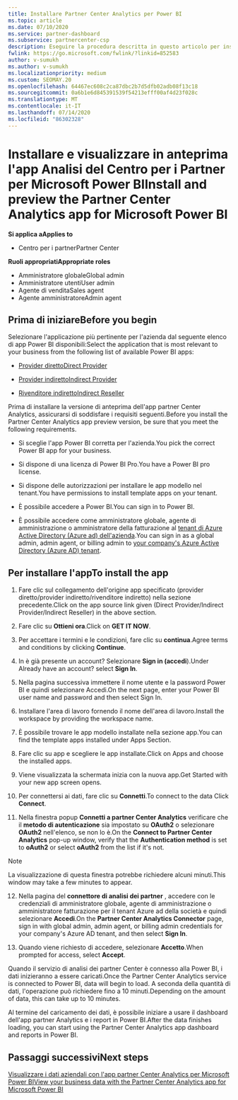 ```yaml
---
title: Installare Partner Center Analytics per Power BI
ms.topic: article
ms.date: 07/10/2020
ms.service: partner-dashboard
ms.subservice: partnercenter-csp
description: Eseguire la procedura descritta in questo articolo per installare e visualizzare in anteprima l'app partner Center Analytics per Power BI (per i partner diretti in CSP).
fwlink: https://go.microsoft.com/fwlink/?linkid=852583
author: v-sumukh
ms.author: v-sumukh
ms.localizationpriority: medium
ms.custom: SEOMAY.20
ms.openlocfilehash: 64467ec608c2ca87dbc2b7d5dfb02adb08f13c18
ms.sourcegitcommit: 0a6b1e6d845391539f54213efff00af4d23f028c
ms.translationtype: MT
ms.contentlocale: it-IT
ms.lasthandoff: 07/14/2020
ms.locfileid: "86302328"
---
```

# <a name="install-and-preview-the-partner-center-analytics-app-for-microsoft-power-bi"></a><span data-ttu-id="361b1-103">Installare e visualizzare in anteprima l'app Analisi del Centro per i Partner per Microsoft Power BI</span><span class="sxs-lookup"><span data-stu-id="361b1-103">Install and preview the Partner Center Analytics app for Microsoft Power BI</span></span>

<span data-ttu-id="361b1-104">**Si applica a**</span><span class="sxs-lookup"><span data-stu-id="361b1-104">**Applies to**</span></span>

- <span data-ttu-id="361b1-105">Centro per i partner</span><span class="sxs-lookup"><span data-stu-id="361b1-105">Partner Center</span></span>

<span data-ttu-id="361b1-106">**Ruoli appropriati**</span><span class="sxs-lookup"><span data-stu-id="361b1-106">**Appropriate roles**</span></span>
-   <span data-ttu-id="361b1-107">Amministratore globale</span><span class="sxs-lookup"><span data-stu-id="361b1-107">Global admin</span></span>
-   <span data-ttu-id="361b1-108">Amministratore utenti</span><span class="sxs-lookup"><span data-stu-id="361b1-108">User admin</span></span>
-   <span data-ttu-id="361b1-109">Agente di vendita</span><span class="sxs-lookup"><span data-stu-id="361b1-109">Sales agent</span></span>
-   <span data-ttu-id="361b1-110">Agente amministratore</span><span class="sxs-lookup"><span data-stu-id="361b1-110">Admin agent</span></span>

## <a name="before-you-begin"></a><span data-ttu-id="361b1-111">Prima di iniziare</span><span class="sxs-lookup"><span data-stu-id="361b1-111">Before you begin</span></span>

<span data-ttu-id="361b1-112">Selezionare l'applicazione più pertinente per l'azienda dal seguente elenco di app Power BI disponibili:</span><span class="sxs-lookup"><span data-stu-id="361b1-112">Select the application that is most relevant to your business from the following list of available Power BI apps:</span></span>
- [<span data-ttu-id="361b1-113">Provider diretto</span><span class="sxs-lookup"><span data-stu-id="361b1-113">Direct Provider</span></span>](https://appsource.microsoft.com/product/power-bi/partnercenteranalytics.direct_provider_partner_analytics)

- [<span data-ttu-id="361b1-114">Provider indiretto</span><span class="sxs-lookup"><span data-stu-id="361b1-114">Indirect Provider</span></span>](https://appsource.microsoft.com/product/power-bi/partnercenteranalytics.indirect_provider_partner_analytics)

- [<span data-ttu-id="361b1-115">Rivenditore indiretto</span><span class="sxs-lookup"><span data-stu-id="361b1-115">Indirect Reseller</span></span>](https://appsource.microsoft.com/product/power-bi/partnercenteranalytics.indirect_reseller_partner_analytics)

<span data-ttu-id="361b1-116">Prima di installare la versione di anteprima dell'app partner Center Analytics, assicurarsi di soddisfare i requisiti seguenti.</span><span class="sxs-lookup"><span data-stu-id="361b1-116">Before you install the Partner Center Analytics app preview version, be sure that you meet the following requirements.</span></span>

- <span data-ttu-id="361b1-117">Si sceglie l'app Power BI corretta per l'azienda.</span><span class="sxs-lookup"><span data-stu-id="361b1-117">You pick the correct Power BI app for your business.</span></span>

- <span data-ttu-id="361b1-118">Si dispone di una licenza di Power BI Pro.</span><span class="sxs-lookup"><span data-stu-id="361b1-118">You have a Power BI pro license.</span></span>

- <span data-ttu-id="361b1-119">Si dispone delle autorizzazioni per installare le app modello nel tenant.</span><span class="sxs-lookup"><span data-stu-id="361b1-119">You have permissions to install template apps on your tenant.</span></span>

- <span data-ttu-id="361b1-120">È possibile accedere a Power BI.</span><span class="sxs-lookup"><span data-stu-id="361b1-120">You can sign in to Power BI.</span></span>

- <span data-ttu-id="361b1-121">È possibile accedere come amministratore globale, agente di amministrazione o amministratore della fatturazione al [tenant di Azure Active Directory (Azure ad) dell'azienda](azure-active-directory-tenants-and-partner-center.md).</span><span class="sxs-lookup"><span data-stu-id="361b1-121">You can sign in as a global admin, admin agent, or billing admin to [your company's Azure Active Directory (Azure AD) tenant](azure-active-directory-tenants-and-partner-center.md).</span></span>

## <a name="to-install-the-app"></a><span data-ttu-id="361b1-122">Per installare l'app</span><span class="sxs-lookup"><span data-stu-id="361b1-122">To install the app</span></span>

1. <span data-ttu-id="361b1-123">Fare clic sul collegamento dell'origine app specificato (provider diretto/provider indiretto/rivenditore indiretto) nella sezione precedente.</span><span class="sxs-lookup"><span data-stu-id="361b1-123">Click on the app source link given (Direct Provider/Indirect Provider/Indirect Reseller) in the above section.</span></span>

2. <span data-ttu-id="361b1-124">Fare clic su **Ottieni ora**.</span><span class="sxs-lookup"><span data-stu-id="361b1-124">Click on **GET IT NOW**.</span></span> 

3. <span data-ttu-id="361b1-125">Per accettare i termini e le condizioni, fare clic su **continua**.</span><span class="sxs-lookup"><span data-stu-id="361b1-125">Agree terms and conditions by clicking **Continue**.</span></span>

4. <span data-ttu-id="361b1-126">In è già presente un account? Selezionare **Sign in (accedi**).</span><span class="sxs-lookup"><span data-stu-id="361b1-126">Under Already have an account? select **Sign In**.</span></span>

5. <span data-ttu-id="361b1-127">Nella pagina successiva immettere il nome utente e la password Power BI e quindi selezionare Accedi.</span><span class="sxs-lookup"><span data-stu-id="361b1-127">On the next page, enter your Power BI user name and password and then select Sign In.</span></span>

6. <span data-ttu-id="361b1-128">Installare l'area di lavoro fornendo il nome dell'area di lavoro.</span><span class="sxs-lookup"><span data-stu-id="361b1-128">Install the workspace by providing the workspace name.</span></span>

7. <span data-ttu-id="361b1-129">È possibile trovare le app modello installate nella sezione app.</span><span class="sxs-lookup"><span data-stu-id="361b1-129">You can find the template apps installed under Apps Section.</span></span>

8. <span data-ttu-id="361b1-130">Fare clic su app e scegliere le app installate.</span><span class="sxs-lookup"><span data-stu-id="361b1-130">Click on Apps and choose the installed apps.</span></span>

9. <span data-ttu-id="361b1-131">Viene visualizzata la schermata inizia con la nuova app.</span><span class="sxs-lookup"><span data-stu-id="361b1-131">Get Started with your new app screen opens.</span></span>

10. <span data-ttu-id="361b1-132">Per connettersi ai dati, fare clic su **Connetti**.</span><span class="sxs-lookup"><span data-stu-id="361b1-132">To connect to the data Click **Connect**.</span></span>

11. <span data-ttu-id="361b1-133">Nella finestra popup **Connetti a partner Center Analytics** verificare che il **metodo di autenticazione** sia impostato su **OAuth2** o selezionare **OAuth2** nell'elenco, se non lo è.</span><span class="sxs-lookup"><span data-stu-id="361b1-133">On the **Connect to Partner Center Analytics** pop-up window, verify that the **Authentication method** is set to **oAuth2** or select **oAuth2** from the list if it's not.</span></span> 

> [!NOTE]  
>  <span data-ttu-id="361b1-134">La visualizzazione di questa finestra potrebbe richiedere alcuni minuti.</span><span class="sxs-lookup"><span data-stu-id="361b1-134">This window may take a few minutes to appear.</span></span>

12. <span data-ttu-id="361b1-135">Nella pagina del **connettore di analisi dei partner** , accedere con le credenziali di amministratore globale, agente di amministrazione o amministratore fatturazione per il tenant Azure ad della società e quindi selezionare **Accedi**.</span><span class="sxs-lookup"><span data-stu-id="361b1-135">On the **Partner Center Analytics Connector** page, sign in with global admin, admin agent, or billing admin credentials for your company's Azure AD tenant, and then select **Sign In**.</span></span>
 
13. <span data-ttu-id="361b1-136">Quando viene richiesto di accedere, selezionare **Accetto**.</span><span class="sxs-lookup"><span data-stu-id="361b1-136">When prompted for access, select **Accept**.</span></span> 

<span data-ttu-id="361b1-137">Quando il servizio di analisi dei partner Center è connesso alla Power BI, i dati inizieranno a essere caricati.</span><span class="sxs-lookup"><span data-stu-id="361b1-137">Once the Partner Center Analytics service is connected to Power BI, data will begin to load.</span></span> <span data-ttu-id="361b1-138">A seconda della quantità di dati, l'operazione può richiedere fino a 10 minuti.</span><span class="sxs-lookup"><span data-stu-id="361b1-138">Depending on the amount of data, this can take up to 10 minutes.</span></span> 

<span data-ttu-id="361b1-139">Al termine del caricamento dei dati, è possibile iniziare a usare il dashboard dell'app partner Analytics e i report in Power BI.</span><span class="sxs-lookup"><span data-stu-id="361b1-139">After the data finishes loading, you can start using the Partner Center Analytics app dashboard and reports in Power BI.</span></span>

## <a name="next-steps"></a><span data-ttu-id="361b1-140">Passaggi successivi</span><span class="sxs-lookup"><span data-stu-id="361b1-140">Next steps</span></span>

[<span data-ttu-id="361b1-141">Visualizzare i dati aziendali con l'app partner Center Analytics per Microsoft Power BI</span><span class="sxs-lookup"><span data-stu-id="361b1-141">View your business data with the Partner Center Analytics app for Microsoft Power BI</span></span>](power-bi-app-for-direct-partners-use.md)
